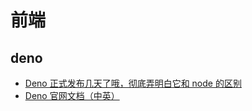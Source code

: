 # 前端
## deno
- [Deno 正式发布几天了哦，彻底弄明白它和 node 的区别](/src/front/deno/src/1.md)
- [Deno 官网文档（中英）](/src/front/deno/src/2.md)